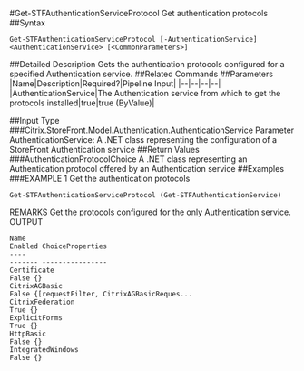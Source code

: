 #Get-STFAuthenticationServiceProtocol
Get authentication protocols
##Syntax
```Get-STFAuthenticationServiceProtocol [-AuthenticationService] <AuthenticationService> [<CommonParameters>]
```
##Detailed Description
Gets the authentication protocols configured for a specified Authentication service.
##Related Commands
##Parameters
|Name|Description|Required?|Pipeline Input||--|--|--|--||AuthenticationService|The Authentication service from which to get the protocols installed|true|true (ByValue)|##Input Type
###Citrix.StoreFront.Model.Authentication.AuthenticationService
Parameter AuthenticationService: A .NET class representing the configuration of a StoreFront Authentication service
##Return Values
###AuthenticationProtocolChoice
A .NET class representing an Authentication protocol offered by an Authentication service
##Examples
###EXAMPLE 1 Get the authentication protocols
```Get-STFAuthenticationServiceProtocol (Get-STFAuthenticationService)
```
REMARKS
Get the protocols configured for the only Authentication service.
OUTPUT
```Name                                                                    Enabled ChoiceProperties
----                                                                    ------- ----------------
Certificate                                                               False {}
CitrixAGBasic                                                             False {[requestFilter, CitrixAGBasicReques...
CitrixFederation                                                           True {}
ExplicitForms                                                              True {}
HttpBasic                                                                 False {}
IntegratedWindows                                                         False {}
```
